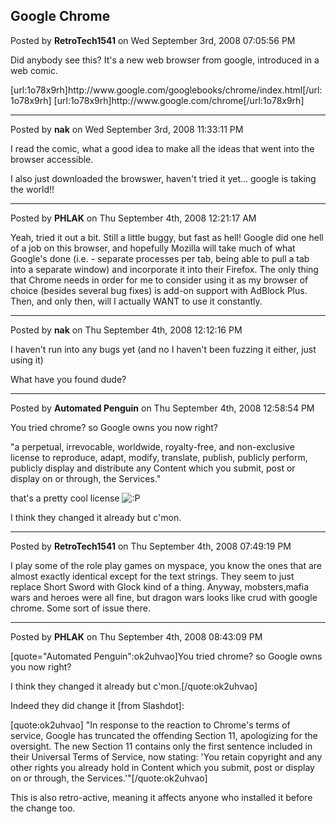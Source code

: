 ## Google Chrome
Posted by **RetroTech1541** on Wed September 3rd, 2008 07:05:56 PM

Did anybody see this? It's a new web browser from google, introduced in a web comic.

[url:1o78x9rh]http&#58;//www&#46;google&#46;com/googlebooks/chrome/index&#46;html[/url:1o78x9rh]
[url:1o78x9rh]http&#58;//www&#46;google&#46;com/chrome[/url:1o78x9rh]

--------------------------------------------------------------------------------

Posted by **nak** on Wed September 3rd, 2008 11:33:11 PM

I read the comic, what a good idea to make all the ideas that went into the browser accessible.

I also just downloaded the browswer, haven't tried it yet... google is taking the world!!

--------------------------------------------------------------------------------

Posted by **PHLAK** on Thu September 4th, 2008 12:21:17 AM

Yeah, tried it out a bit.  Still a little buggy, but fast as hell!  Google did one hell of a job on this browser, and hopefully Mozilla will take much of what Google's done (i.e. - separate processes per tab, being able to pull a tab into a separate window) and incorporate it into their Firefox.  The only thing that Chrome needs in order for me to consider using it as my browser of choice (besides several bug fixes) is add-on support with AdBlock Plus.  Then, and only then, will I actually WANT to use it constantly.

--------------------------------------------------------------------------------

Posted by **nak** on Thu September 4th, 2008 12:12:16 PM

I haven't run into any bugs yet (and no I haven't been fuzzing it either, just using it)

What have you found dude?

--------------------------------------------------------------------------------

Posted by **Automated Penguin** on Thu September 4th, 2008 12:58:54 PM

You tried chrome? so Google owns you now right?

&quot;a perpetual, irrevocable, worldwide, royalty-free, and non-exclusive license to reproduce, adapt, modify, translate, publish, publicly perform, publicly display and distribute any Content which you submit, post or display on or through, the Services.&quot; 

that's a pretty cool license  <!-- s:P --><img src="{SMILIES_PATH}/icon_razz.gif" alt=":P" title="Razz" /><!-- s:P --> 

I think they changed it already but c'mon.

--------------------------------------------------------------------------------

Posted by **RetroTech1541** on Thu September 4th, 2008 07:49:19 PM

I play some of the role play games on myspace, you know the ones that are almost exactly identical except for the text strings. They seem to just replace Short Sword with Glock kind of a thing. Anyway, mobsters,mafia wars and heroes were all fine, but dragon wars looks like crud with google chrome. Some sort of issue there.

--------------------------------------------------------------------------------

Posted by **PHLAK** on Thu September 4th, 2008 08:43:09 PM

[quote=&quot;Automated Penguin&quot;:ok2uhvao]You tried chrome? so Google owns you now right?

I think they changed it already but c'mon.[/quote:ok2uhvao]

Indeed they did change it [from Slashdot]:

[quote:ok2uhvao]
&quot;In response to the reaction to Chrome's terms of service, Google has truncated the offending Section 11, apologizing for the oversight. The new Section 11 contains only the first sentence included in their Universal Terms of Service, now stating: 'You retain copyright and any other rights you already hold in Content which you submit, post or display on or through, the Services.'&quot;[/quote:ok2uhvao]

This is also retro-active, meaning it affects anyone who installed it before the change too.

